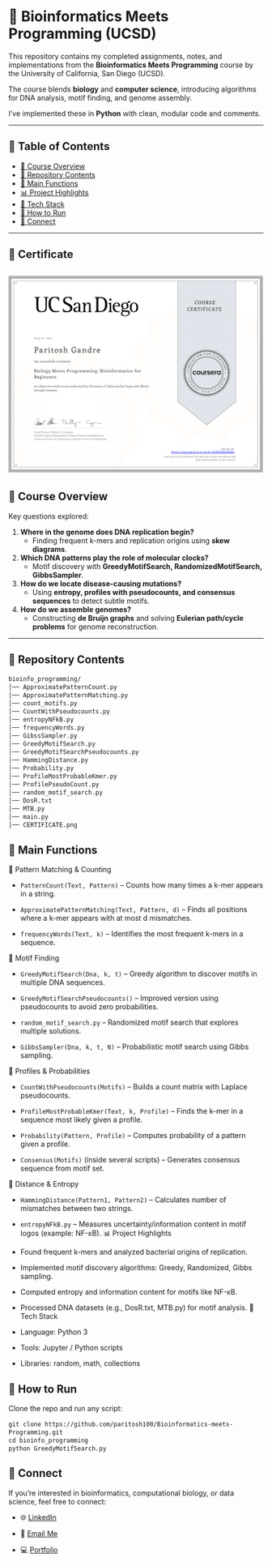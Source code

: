 # 🧬 Bioinformatics Meets Programming (UCSD)

This repository contains my completed assignments, notes, and implementations from the **Bioinformatics Meets Programming** course by the University of California, San Diego (UCSD).  

The course blends **biology** and **computer science**, introducing algorithms for DNA analysis, motif finding, and genome assembly.  

I’ve implemented these in **Python** with clean, modular code and comments.

---

## 📑 Table of Contents

- [🚀 Course Overview](#course-overview)  
- [📂 Repository Contents](#repository-contents)  
- [🔑 Main Functions](#main-functions)  
- [📊 Project Highlights](#project-highlights)  
- [🔧 Tech Stack](#tech-stack)  
- [📌 How to Run](#how-to-run)  
- [🤝 Connect](#connect)  

---
## 📃 Certificate
![Certificate](CERTIFICATE.png)
---
<a id="course-overview"></a>
## 🚀 Course Overview
Key questions explored:
1. **Where in the genome does DNA replication begin?**  
   - Finding frequent k-mers and replication origins using **skew diagrams**.  
2. **Which DNA patterns play the role of molecular clocks?**  
   - Motif discovery with **GreedyMotifSearch, RandomizedMotifSearch, GibbsSampler**.  
3. **How do we locate disease-causing mutations?**  
   - Using **entropy, profiles with pseudocounts, and consensus sequences** to detect subtle motifs.  
4. **How do we assemble genomes?**  
   - Constructing **de Bruijn graphs** and solving **Eulerian path/cycle problems** for genome reconstruction.  

---
<a id="repository-contents"></a>
## 📂 Repository Contents
```
bioinfo_programming/
│── ApproximatePatternCount.py
│── ApproximatePatternMatching.py
│── count_motifs.py
│── CountWithPseudocounts.py
│── entropyNFkB.py
│── frequencyWords.py
│── GibssSampler.py
│── GreedyMotifSearch.py
│── GreedyMotifSearchPseudocounts.py
│── HammingDistance.py
│── Probability.py
│── ProfileMostProbableKmer.py
│── ProfilePseudoCount.py
│── random_motif_search.py
│── DosR.txt
│── MTB.py
│── main.py
│── CERTIFICATE.png
```
<a id="main-functions"></a>
## 🔑 Main Functions 
🔹 Pattern Matching & Counting

- ```PatternCount(Text, Pattern)``` – Counts how many times a k-mer appears in a string.

- ```ApproximatePatternMatching(Text, Pattern, d)``` – Finds all positions where a k-mer appears with at most d mismatches.

- ```frequencyWords(Text, k)``` – Identifies the most frequent k-mers in a sequence.

🔹 Motif Finding

- ```GreedyMotifSearch(Dna, k, t)``` – Greedy algorithm to discover motifs in multiple DNA sequences.

- ```GreedyMotifSearchPseudocounts()``` – Improved version using pseudocounts to avoid zero probabilities.

- ```random_motif_search.py``` – Randomized motif search that explores multiple solutions.

- ```GibbsSampler(Dna, k, t, N)``` – Probabilistic motif search using Gibbs sampling.

🔹 Profiles & Probabilities

- ```CountWithPseudocounts(Motifs)``` – Builds a count matrix with Laplace pseudocounts.

- ```ProfileMostProbableKmer(Text, k, Profile)``` – Finds the k-mer in a sequence most likely given a profile.

- ```Probability(Pattern, Profile)``` – Computes probability of a pattern given a profile.

- ```Consensus(Motifs)``` (inside several scripts) – Generates consensus sequence from motif set.

🔹 Distance & Entropy

- ```HammingDistance(Pattern1, Pattern2)``` – Calculates number of mismatches between two strings.

- ```entropyNFkB.py``` – Measures uncertainty/information content in motif logos (example: NF-κB).
<a id="project-highlights"></a>
📊 Project Highlights

- Found frequent k-mers and analyzed bacterial origins of replication.

- Implemented motif discovery algorithms: Greedy, Randomized, Gibbs sampling.

- Computed entropy and information content for motifs like NF-κB.

- Processed DNA datasets (e.g., DosR.txt, MTB.py) for motif analysis.
<a id="tech-stack"></a>
🔧 Tech Stack

- Language: Python 3

- Tools: Jupyter / Python scripts

- Libraries: random, math, collections
<a id="how-to-run"></a>
## 📌 How to Run
Clone the repo and run any script:
```
git clone https://github.com/paritosh100/Bioinformatics-meets-Programming.git
cd bioinfo_programming
python GreedyMotifSearch.py
```
<a id="connect"></a>
## 🤝 Connect
If you’re interested in bioinformatics, computational biology, or data science, feel free to connect:

- 🌐 [LinkedIn](https://linkedin.com/in/paritosh-gandre/)

- 📧 [Email Me](mailto:paritoshkrcg@gmail.com)
           
- 💻 [Portfolio](https://paritosh-gandre.vercel.app)
